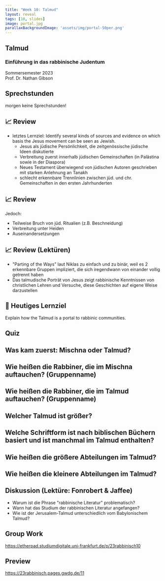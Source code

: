 ```yaml
---
title: "Week 10: Talmud"
layout: reveal
tags: [10, slides]
image: portal.jpg
parallaxBackgroundImage: 'assets/img/portal-50per.png'
---
```


## Talmud

### Einführung in das rabbinische Judentum

Sommersemester 2023  
Prof. Dr. Nathan Gibson

## Sprechstunden

morgen keine Sprechstunden!

<!-- ## Upcoming 

-  -->


## 📈 Review

- letztes Lernziel: Identify several kinds of sources and evidence on which basis the Jesus movement can be seen as Jewish.
  - Jesus als jüdische Persönlichkeit, die zeitgenössische jüdische Ideen diskutierte
  - Verbreitung zuerst innerhalb jüdischen Gemeinschaften (in Palästina sowie in der Diaspora)
  - Neues Testament überwiegend von jüdischen Autoren geschrieben mit starken Anlehnung an Tanakh
  - schlecht erkennbare Trennlinien zwischen jüd. und chr. Gemeinschaften in den ersten Jahrhunderten

## 📈 Review

Jedoch: 
- Teilweise Bruch von jüd. Ritualien (z.B. Beschneidung)
- Verbreitung unter Heiden
- Auseinandersetzungen

## 📈 Review (Lektüren)

- "Parting of the Ways" laut Niklas zu einfach und zu binär, weil es 2 erkennbare Gruppen impliziert, die sich iregendwann von einander vollig getrennt haben
- Das talmudische Porträt von Jesus zeigt rabbinische Kenntnissen von christlichen Lehren und Versuche, diese Geschichten auf eigene Weise darzustellen

## 🧭 Heutiges Lernziel

Explain how the Talmud is a portal to rabbinic communities.

## Quiz

## Was kam zuerst: Mischna oder Talmud?

## Wie heißen die Rabbiner, die im Mischna auftauchen? (Gruppenname)

## Wie heißen die Rabbiner, die im Talmud auftauchen? (Gruppenname)

## Welcher Talmud ist größer? 

## Welche Schriftform ist nach biblischen Büchern basiert und ist manchmal im Talmud enthalten? 

## Wie heißen die größere Abteilungen im Talmud? 

## Wie heißen die kleinere Abteilungen im Talmud?

## Diskussion (Lektüre: Fonrobert & Jaffee)

- Warum ist die Phrase "rabbinische Literatur" problematisch?
- Wann hat das Studium der rabbinischen Literatur angefangen? 
- Wie ist der Jerusalem-Talmud unterschiedlich vom Babylonischem Talmud?

## Group Work

<https://etherpad.studiumdigitale.uni-frankfurt.de/p/23rabbinisch10>


## Preview

<https://23rabbinisch.pages.gwdg.de/11>



